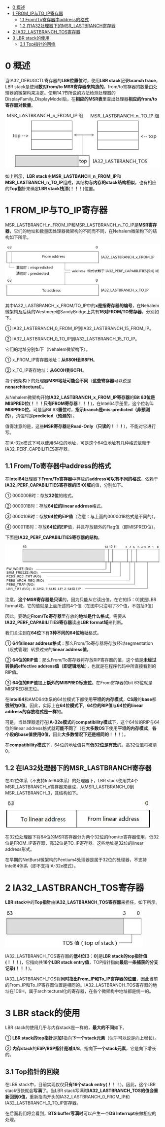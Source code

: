 
<!-- @import "[TOC]" {cmd="toc" depthFrom=1 depthTo=6 orderedList=false} -->

<!-- code_chunk_output -->

* [0 概述](#0-概述)
* [1 FROM\_IP与TO\_IP寄存器](#1-from_ip与to_ip寄存器)
	* [1.1 From/To寄存器中address的格式](#11-fromto寄存器中address的格式)
	* [1.2 在IA32处理器下的MSR\_LASTBRANCH寄存器](#12-在ia32处理器下的msr_lastbranch寄存器)
* [2 IA32\_LASTBRANCH\_TOS寄存器](#2-ia32_lastbranch_tos寄存器)
* [3 LBR stack的使用](#3-lbr-stack的使用)
	* [3.1 Top指针的回绕](#31-top指针的回绕)

<!-- /code_chunk_output -->


# 0 概述

当IA32\_DEBUGCTL寄存器的**LBR位置位**时，使用**LBR stack**记录**branch trace**，LBR stack是使用**数对from/to MSR寄存器来构造的**。from/to寄存器的数量由处理器的微架构来决定。使用14.1节所说的方法检测处理器的DisplayFamily\_DisplayModel后，在**相应的MSR表**里查出处理器**相应的from/to寄存器对数量**。

![config](./images/6.jpg)

如上所示，**LBR stack**由**MSR\_LASTBANCH\_n\_FROM\_IP**和**MSR\_LASTBANCH\_n\_TO\_IP**组成，其结构**与内存的stack结构相似**，也有相应的**Top指针**来确定**LBR stack栈顶(！！！**)位置。

# 1 FROM\_IP与TO\_IP寄存器

MSR\_LASTBRANCH\_n\_FROM\_IP和MSR\_LASTBRANCH\_n\_TO\_IP是**MSR寄存器**，它们的地址和数量因处理器微架构的不同而不同，在Nehalem微架构下的结构如下所示。

![config](./images/7.jpg)

其中IA32\_LASTBRANCH\_x\_FROM/TO\_IP中的**x是指寄存器的编号**，在Nehalem微架构及后续的Westmere和SandyBridge上共有**16对FROM/TO寄存器**，分别如下。

① IA32\_LASTBRANCH\_0\_FROM\_IP到IA32\_LASTBRANCH\_15\_FROM_IP。

② IA32\_LASTBRANCH\_0\_TO\_IP到IA32\_LASTBRANCH\_15\_TO\_IP。

它们的地址分别如下（Nehalem微架构下）。

① x\_FROM\_IP寄存器地址：**从680H到68FH**。

② x\_TO\_IP寄存地址：**从6C0H到6CFH**。

每个微架构下的处理器**MSR地址可能会不同**（**这些寄存器**可以说是**nonarchitectural**）。

从Nehalem微架构开始**IA32\_LASTBRANCH\_x\_FROM\_IP寄存器**的**Bit 63位是MISPRED位(！！！只有FROM寄存器！！！**)，在Intel64手册里，这个位名叫**MISPRED位**。可是当Bit 63**置位**时，**指示branch是mis\-predicted（非预测的**），清位时是**predicted（预测的**）。

值得注意的是，这些**MSR寄存器**是**Read\-Only（只读的！！！**），不能对它进行写。

在IA\-32e模式下可以使用64位的地址，可是这个64位地址有几种格式依赖于IA32\_PERF\_CAPBILITIES寄存器。

## 1.1 From/To寄存器中address的格式

在**Intel64**处理器下**From/To寄存器**中存放的**address可以有不同的格式**，依赖于**IA32\_PERF\_CAPABILITIES寄存器的\[5\:0\]域**的值，分别如下。

① 000000B时：存放**32位**的格式。

② 000001B时：存放**64位的linear address**格式。

③ 000010B时：存放**64位的EIP值**（注意：与上面的000001B格式是不同的）。

④ 000011B时：存放**64位的EIP**值，并且存放额外的Flag值（即MISPRED位）。

下面是**IA32\_PERF\_CAPABILITIES寄存器的结构**。

![config](./images/8.jpg)

注意，**这个MSR寄存器是只读**的，因为只能从它读出值，在它的[5：0]就是LBR format域，它的值就是上面所述的4个值（在图中只注明了3个值，不包括3值）

因此，要确定**From/To寄存器**里存放的**地址是什么格式**，需要从**IA32\_PERF\_CAPABILITIES寄存器**读出**LBR format域**来判断。

我们关注到在**64位**下有**3种不同的64位地址**格式。

① **64位linear address格式**：那么From/To寄存器将存放经过segmentation（段式管理）转换过来的**linear address值**。

② **64位的RIP值**：那么From/To寄存器将存放RIP寄存器的值，这个值是**未经过转换的effective address值（即逻辑地址**），也就是在程序代码中所直接看到的RIP值。

③ **64位的RIP值**加上**额外的MISPRED标志位**。在From寄存器的bit 63位就是MISPRED标志位。

在**Intel64**和AMD64体系的64位模式下都使用**平坦的内存模式**，**CS段**的**base**都**强制为0值**。因此，实际上在**64位模式下**，**64位的RIP值**与**64位的linear address的存放格式是一样**的。

可是，当处理器运行在**IA\-32e模式**的**compatibility模式**下，这个64位的RIP与64位的linear address格式就**可能不同**了（在**大多数OS**下使用**平坦的内存模式**，**各个段的base值使用0值**，因此**大多数情况下还是相同的！！！**）。

在**compatibility模式**下，64位的地址值只有**低32位是有效**的。高32位值将被清0。

## 1.2 在IA32处理器下的MSR\_LASTBRANCH寄存器

在32位体系（不支持Intel64体系）的处理器下，LBR stack使用共4个MSR\_LASTBRANCH\_x寄存器来组成，从MSR\_LASTBRANCH\_0到MSR\_LASTBRANCH\_3，其结构如下。

![config](./images/9.jpg)

在32位处理器下将64位的MSR寄存器分为两个32位的from/to寄存器使用，低32位是FROM\_IP寄存器，高32位是TO\_IP寄存器。这些地址是32位的linear address形式。

在早期的NetBurst微架构的Pentium4处理器是属于32位的处理器，不支持Intel64体系（即不支持IA-32e模式）。

# 2 IA32\_LASTBRANCH\_TOS寄存器

**LBR stack**中的**Top指针**由**IA32\_LASTBRANCH\_TOS寄存器**来担任，如下所示。

![config](./images/10.jpg)

IA32\_LASTBRANCH\_TOS寄存器的**低4位[3：0**]是**LBR stack的top指针值(！！！**)，它指向共**16个LBR stack entry值**，TOP指针指向**最后一条捕获的分支记录(！！！**)。

IA32\_LASTBRANCH\_TOS将**同时指出From\_IP和To\_IP寄存器的位置**，因此当前的From\_IP和To\_IP寄存器位置是相同的。IA32\_LASTBRANCH\_TOS寄存器的地址在1C9H，属于architectural化的寄存器，在各个微架构中地址都是统一的。

# 3 LBR stack的使用

LBR stack的使用几乎与内存stack是一样的，**最大的不同**如下。

① **LBR stack的top指针**是**加1**指向**下一个stack元素**（似乎可以说是向上增长）。

② **内存stack**的**ESP/RSP指针是减4/8**，指向**下一个stack元素**，它是向下增长的。

## 3.1 Top指针的回绕

在LBR stack中，目前实现仅仅**只有16个stack entry(！！！**)。因此，这个LBR stack很快就会**写满**了。当LBR stack写满时**IA32\_LASTBRANCH\_TOS的值会重新回到0值**，重新指向开头的IA32\_LASTBRANCH\_0\_FROM\_IP和IA32\_LASTBRANCH\_0\_TO\_IP寄存器。

在后面我们将会看到，**BTS buffer写满**时可以产生一个**DS Interrupt**来做相应的处理。